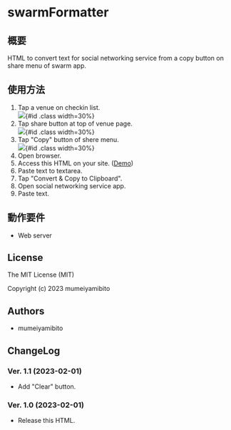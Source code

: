 # swarmFormatter

## 概要
HTML to convert text for social networking service from a copy button on share menu of swarm app.


## 使用方法
1. Tap a venue on checkin list. <br>![](README/swarm1.png){#id .class width=30%}
1. Tap share button at top of venue page. <br>![](README/swarm2.png){#id .class width=30%}
1. Tap "Copy" button of shere menu. <br>![](README/swarm3.png){#id .class width=30%}
1. Open browser.
1. Access this HTML on your site. ([Demo](https://mumeiyamibito.0am.jp/~mumeiyamibito/swarmFormatter/swarmFormatter.html))
1. Paste text to textarea.
1. Tap "Convert & Copy to Clipboard".
1. Open social networking service app.
1. Paste text.


## 動作要件
* Web server


## License
The MIT License (MIT)

Copyright (c) 2023 mumeiyamibito


## Authors
* mumeiyamibito


## ChangeLog

### Ver. 1.1 (2023-02-01)
* Add "Clear" button.

### Ver. 1.0 (2023-02-01)
* Release this HTML.
